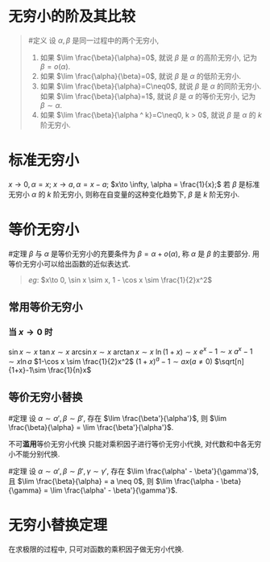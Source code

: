 # 无穷小的阶及其比较
> #定义 设 $\alpha, \beta$ 是同一过程中的两个无穷小, 
> 1. 如果 $\lim \frac{\beta}{\alpha}=0$, 就说 $\beta$ 是 $\alpha$ 的高阶无穷小, 记为 $\beta = o(\alpha)$. 
> 2. 如果 $\lim \frac{\alpha}{\beta}=0$, 就说 $\beta$ 是 $\alpha$ 的低阶无穷小. 
> 3. 如果 $\lim \frac{\beta}{\alpha}=C\neq0$, 就说 $\beta$ 是 $\alpha$ 的同阶无穷小. 
>	如果 $\lim \frac{\beta}{\alpha}=1$, 就说 $\beta$ 是 $\alpha$ 的等价无穷小, 记为 $\beta \sim \alpha$. 
> 4. 如果 $\lim \frac{\beta}{\alpha ^ k}=C\neq0, k > 0$, 就说 $\beta$ 是 $\alpha$ 的 $k$ 阶无穷小. 

# 标准无穷小
$x\to 0, \alpha = x;$ $x\to a, \alpha = x - a;$ $x\to \infty, \alpha = \frac{1}{x};$ 若 $\beta$ 是标准无穷小 $\alpha$ 的 $k$ 阶无穷小, 则称在自变量的这种变化趋势下, $\beta$ 是 $k$ 阶无穷小. 

# 等价无穷小
#定理 $\beta$ 与 $\alpha$ 是等价无穷小的充要条件为 $\beta = \alpha + o(\alpha)$, 称 $\alpha$ 是 $\beta$ 的主要部分. 
用等价无穷小可以给出函数的近似表达式.

> $eg$: $x\to 0, \sin x \sim x, 1 - \cos x \sim \frac{1}{2}x^2$

## 常用等价无穷小
### 当 $x \to 0$ 时
$\sin x \sim x$
$\tan x \sim x$
$\arcsin x \sim x$
$\arctan x \sim x$
$\ln (1+x) \sim x$
$e^x-1\sim x$
$a^x-1 \sim x\ln a$
$1-\cos x \sim \frac{1}{2}x^2$
$(1+x)^a-1 \sim ax(a\neq 0)$
$\sqrt[n]{1+x}-1\sim \frac{1}{n}x$

## 等价无穷小替换
#定理 设 $\alpha \sim \alpha', \beta \sim \beta',$ 存在 $\lim \frac{\beta'}{\alpha'}$, 则 $\lim \frac{\beta}{\alpha} = \lim \frac{\beta'}{\alpha'}$. 

不可**滥用**等价无穷小代换
只能对乘积因子进行等价无穷小代换, 对代数和中各无穷小不能分别代换. 

#定理 设 $\alpha \sim \alpha', \beta \sim \beta', \gamma \sim \gamma',$ 存在 $\lim \frac{\alpha' - \beta'}{\gamma'}$, 且 $\lim \frac{\beta}{\alpha} = a \neq 0$, 则 $\lim \frac{\alpha - \beta}{\gamma} = \lim \frac{\alpha' - \beta'}{\gamma'}$. 

# 无穷小替换定理
在求极限的过程中, 只可对函数的乘积因子做无穷小代换. 